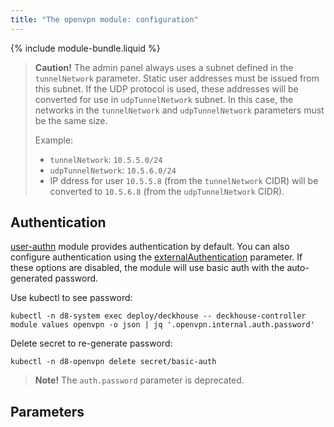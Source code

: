 ```yaml
---
title: "The openvpn module: configuration"
---
```


{% include module-bundle.liquid %}

> **Caution!** The admin panel always uses a subnet defined in the `tunnelNetwork` parameter. Static user addresses must be issued from this subnet. If the UDP protocol is used, these addresses will be converted for use in `udpTunnelNetwork` subnet. In this case, the networks in the `tunnelNetwork` and `udpTunnelNetwork` parameters must be the same size.
>
> Example:
> * `tunnelNetwork`: `10.5.5.0/24`
> * `udpTunnelNetwork`: `10.5.6.0/24`
> * IP ddress for user `10.5.5.8` (from the `tunnelNetwork` CIDR) will be converted to `10.5.6.8` (from the `udpTunnelNetwork` CIDR).

## Authentication

[user-authn](../150-user-authn/) module provides authentication by default. You can also configure authentication using the [externalAuthentication](#parameters-auth-externalauthentication) parameter. If these options are disabled, the module will use basic auth with the auto-generated password.

Use kubectl to see password:

```shell
kubectl -n d8-system exec deploy/deckhouse -- deckhouse-controller module values openvpn -o json | jq '.openvpn.internal.auth.password'
```

Delete secret to re-generate password:

```shell
kubectl -n d8-openvpn delete secret/basic-auth
```

> **Note!** The `auth.password` parameter is deprecated.

## Parameters

<!-- SCHEMA -->
